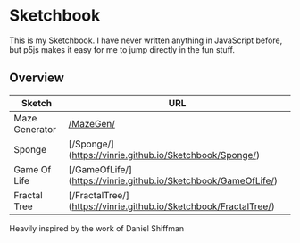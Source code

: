 # Sketchbook
This is my Sketchbook. I have never written anything in JavaScript before, but p5js makes it easy for me to jump directly in the fun stuff.


## Overview


| Sketch          | URL           |
| -------------   | ------------- |
| Maze Generator  | [/MazeGen/](https://vinrie.github.io/Sketchbook/MazeGen/) |
| Sponge    |[/Sponge/] (https://vinrie.github.io/Sketchbook/Sponge/)  |
| Game Of Life    |[/GameOfLife/] (https://vinrie.github.io/Sketchbook/GameOfLife/)  |
| Fractal Tree    |[/FractalTree/] (https://vinrie.github.io/Sketchbook/FractalTree/)  |

Heavily inspired by the work of
Daniel Shiffman



